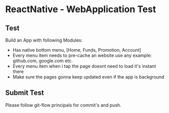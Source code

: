 # ReactNative - WebApplication Test

## Test

Build an App with following Modules:
- Has native bottom menu, [Home, Funds, Promotion, Account]
- Every menu item needs to pre-cache an website use any example: github.com, google.com etc.
- Every menu item when i tap the page doesnt need to load it's instant there
- Make sure the pages gonna keep updated even if the app is background

## Submit Test
Please follow git-flow principals for commit's and push.